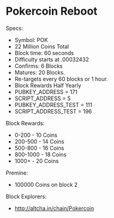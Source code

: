 Pokercoin Reboot
================

Specs:
*  Symbol: POK
*  22 Million Coins Total
*  Block time: 60 seconds
*  Difficulty starts at .00032432
*  Confirms: 6 Blocks
*  Matures: 20 Blocks.
*  Re-targets every 60 blocks or 1 hour.
*  Block Rewards Half Yearly
*  PUBKEY_ADDRESS = 171
*  SCRIPT_ADDRESS = 5
*  PUBKEY_ADDRESS_TEST = 111
*  SCRIPT_ADDRESS_TEST = 196

Block Rewards:
*  0-200    - 10 Coins
*  200-500  - 14 Coins
*  500-800  - 16 Coins
*  800-1000 - 18 Coins
*  1000+    - 20 Coins

Premine: 
*  100000 Coins on block 2

Block Explorers:
* http://altcha.in/chain/Pokercoin

